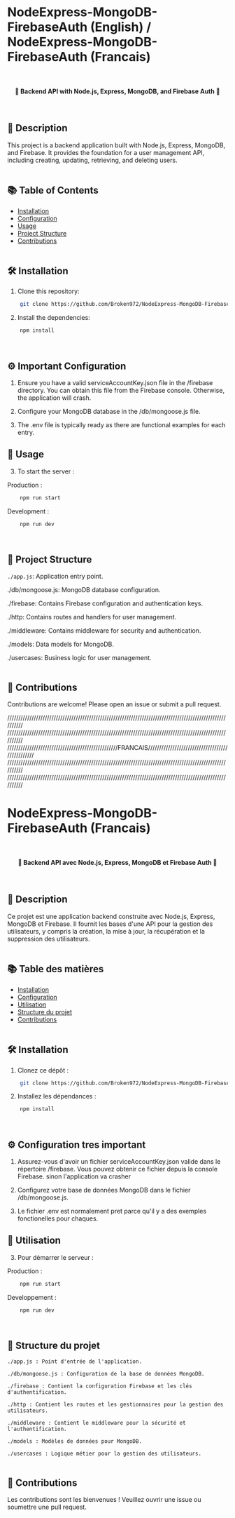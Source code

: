 # NodeExpress-MongoDB-FirebaseAuth (English) / NodeExpress-MongoDB-FirebaseAuth (Francais)

<br>
<br>
<div align="center">
    <strong>🚀 Backend API with Node.js, Express, MongoDB, and Firebase Auth 🚀</strong>
</div>
<br>
<br>

## 📝 Description

This project is a backend application built with Node.js, Express, MongoDB, and Firebase. It provides the foundation for a user management API, including creating, updating, retrieving, and deleting users.
<br>
<br>

## 📚 Table of Contents

-   [Installation](#installation)
-   [Configuration](#configuration)
-   [Usage](#usage)
-   [Project Structure](#project-structure)
-   [Contributions](#contributions)
    <br>
    <br>

## 🛠 Installation

1. Clone this repository:

```bash
    git clone https://github.com/Broken972/NodeExpress-MongoDB-FirebaseAuth.git
```

2. Install the dependencies:

```bash
    npm install
```

<br>

## ⚙️ Important Configuration

1. Ensure you have a valid serviceAccountKey.json file in the /firebase directory. You can obtain this file from the Firebase console. Otherwise, the application will crash.

2. Configure your MongoDB database in the /db/mongoose.js file.

3. The .env file is typically ready as there are functional examples for each entry.

## 🚀 Usage

3. To start the server :

Production :

```bash
    npm run start
```

Development :

```bash
    npm run dev
```

<br>

## 📂 Project Structure

`./app.js`: Application entry point.

./db/mongoose.js: MongoDB database configuration.

./firebase: Contains Firebase configuration and authentication keys.

./http: Contains routes and handlers for user management.

./middleware: Contains middleware for security and authentication.

./models: Data models for MongoDB.

./usercases: Business logic for user management.
<br>
<br>

## 🤝 Contributions

Contributions are welcome! Please open an issue or submit a pull request.

//////////////////////////////////////////////////////////////////////////////////////////////////////////
//////////////////////////////////////////////////////////////////////////////////////////////////////////
//////////////////////////////////////////////////FRANCAIS////////////////////////////////////////////////
//////////////////////////////////////////////////////////////////////////////////////////////////////////
//////////////////////////////////////////////////////////////////////////////////////////////////////////

# NodeExpress-MongoDB-FirebaseAuth (Francais)

<br>
<br>
<div align="center">
    <strong>🚀 Backend API avec Node.js, Express, MongoDB et Firebase Auth 🚀</strong>
</div>
<br>
<br>

## 📝 Description

Ce projet est une application backend construite avec Node.js, Express, MongoDB et Firebase. Il fournit les bases d'une API pour la gestion des utilisateurs, y compris la création, la mise à jour, la récupération et la suppression des utilisateurs.
<br>
<br>

## 📚 Table des matières

-   [Installation](#installation)
-   [Configuration](#configuration)
-   [Utilisation](#utilisation)
-   [Structure du projet](#structure-du-projet)
-   [Contributions](#contributions)
    <br>
    <br>

## 🛠 Installation

1. Clonez ce dépôt :

```bash
    git clone https://github.com/Broken972/NodeExpress-MongoDB-FirebaseAuth.git
```

2. Installez les dépendances :

```bash
    npm install
```

<br>

## ⚙️ Configuration tres important

1. Assurez-vous d'avoir un fichier serviceAccountKey.json valide dans le répertoire /firebase. Vous pouvez obtenir ce fichier depuis la console Firebase. sinon l'application va crasher

2. Configurez votre base de données MongoDB dans le fichier /db/mongoose.js.

3. Le fichier .env est normalement pret parce qu'il y a des exemples fonctionelles pour chaques.

## 🚀 Utilisation

3. Pour démarrer le serveur :

Production :

```bash
    npm run start
```

Developpement :

```bash
    npm run dev
```

<br>

## 📂 Structure du projet

`./app.js : Point d'entrée de l'application.`

`./db/mongoose.js : Configuration de la base de données MongoDB.`

`./firebase : Contient la configuration Firebase et les clés d'authentification.`

`./http : Contient les routes et les gestionnaires pour la gestion des utilisateurs.`

`./middleware : Contient le middleware pour la sécurité et l'authentification.`

`./models : Modèles de données pour MongoDB.`

`./usercases : Logique métier pour la gestion des utilisateurs.`
<br>
<br>

## 🤝 Contributions

Les contributions sont les bienvenues ! Veuillez ouvrir une issue ou soumettre une pull request.
